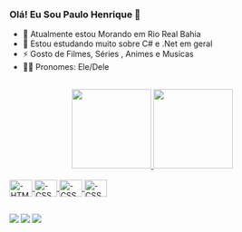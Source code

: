 ### Olá! Eu Sou Paulo Henrique 👋

- 🚩 Atualmente estou Morando em Rio Real Bahia
- 🌱 Estou estudando muito sobre C# e .Net em geral
- ⚡ Gosto de Filmes, Séries , Animes e Musicas
- 🙋‍♂️ Pronomes: Ele/Dele

 <br>
 <div align="center">
  <a href="https://github.com/paulohpps">
  <img height="140em" title_color="#ffffff" src="https://github-readme-stats.vercel.app/api?username=paulohpps&show_icons=true&theme=dark&include_all_commits=true&count_private=true"/>
  <img height="140em" src="https://github-readme-stats.vercel.app/api/top-langs/?username=paulohpps&layout=compact&langs_count=7&theme=dark">
</div>
  
<div style="display: inline_block"><br>
  <img align="center" alt="-HTML" height="30" width="40" src="https://cdn.jsdelivr.net/gh/devicons/devicon/icons/csharp/csharp-original.svg">
  <img align="center" alt="-CSS" height="30" width="40" src="https://cdn.jsdelivr.net/gh/devicons/devicon/icons/java/java-original-wordmark.svg">
  <img align="center" alt="-CSS" height="30" width="40" src="https://cdn.jsdelivr.net/gh/devicons/devicon/icons/dot-net/dot-net-original-wordmark.svg">
  <img align="center" alt="-CSS" height="30" width="40" src="https://cdn.jsdelivr.net/gh/devicons/devicon/icons/visualstudio/visualstudio-plain.svg">

  ##
  
  <div> 
   <a href="https://https://twitter.com/PauloHsBR" target="_blank"><img src="https://img.shields.io/badge/Twitter-1DA1F2?style=for-the-badge&logo=twitter&logoColor=white" target="_blank"></a>
  <a href = "mailto:paulohpps13@gmail.com"><img src="https://img.shields.io/badge/-Gmail-%23333?style=for-the-badge&logo=gmail&logoColor=white" target="_blank"></a>
  <a href="https://www.linkedin.com/in/paulo-henrique-pereira-pires-da-silva-9636b521a/" target="_blank"><img src="https://img.shields.io/badge/-LinkedIn-%230077B5?style=for-the-badge&logo=linkedin&logoColor=white" target="_blank"></a> 
 
</div>

